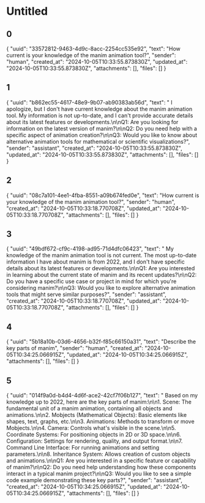 # Untitled

## 0

{
  "uuid": "33572812-9463-4d9c-8acc-2254cc535e92",
  "text": "How current is your knowledge of the manim animation tool?",
  "sender": "human",
  "created_at": "2024-10-05T10:33:55.873830Z",
  "updated_at": "2024-10-05T10:33:55.873830Z",
  "attachments": [],
  "files": []
}

## 1

{
  "uuid": "b862ec55-4617-48e9-9b07-ab90383ab56d",
  "text": " I apologize, but I don't have current knowledge about the manim animation tool. My information is not up-to-date, and I can't provide accurate details about its latest features or developments.\n\nQ1: Are you looking for information on the latest version of manim?\n\nQ2: Do you need help with a specific aspect of animation creation?\n\nQ3: Would you like to know about alternative animation tools for mathematical or scientific visualizations?",
  "sender": "assistant",
  "created_at": "2024-10-05T10:33:55.873830Z",
  "updated_at": "2024-10-05T10:33:55.873830Z",
  "attachments": [],
  "files": []
}

## 2

{
  "uuid": "08c7a101-4ee1-4fba-8551-a09b674fed0e",
  "text": "How current is your knowledge of the manim animation tool?",
  "sender": "human",
  "created_at": "2024-10-05T10:33:18.770708Z",
  "updated_at": "2024-10-05T10:33:18.770708Z",
  "attachments": [],
  "files": []
}

## 3

{
  "uuid": "49bdf672-cf9c-4198-ad95-71d4dfc06423",
  "text": " My knowledge of the manim animation tool is not current. The most up-to-date information I have about manim is from 2022, and I don't have specific details about its latest features or developments.\n\nQ1: Are you interested in learning about the current state of manim and its recent updates?\n\nQ2: Do you have a specific use case or project in mind for which you're considering manim?\n\nQ3: Would you like to explore alternative animation tools that might serve similar purposes?",
  "sender": "assistant",
  "created_at": "2024-10-05T10:33:18.770708Z",
  "updated_at": "2024-10-05T10:33:18.770708Z",
  "attachments": [],
  "files": []
}

## 4

{
  "uuid": "5b18a10b-03d6-4656-b32f-f85c66150a31",
  "text": "Describe the key parts of manim",
  "sender": "human",
  "created_at": "2024-10-05T10:34:25.066915Z",
  "updated_at": "2024-10-05T10:34:25.066915Z",
  "attachments": [],
  "files": []
}

## 5

{
  "uuid": "014f9a0d-b4d4-4d6f-ace2-42cf7f06b127",
  "text": " Based on my knowledge up to 2022, here are the key parts of manim:\n\n1. Scene: The fundamental unit of a manim animation, containing all objects and animations.\n\n2. Mobjects (Mathematical Objects): Basic elements like shapes, text, graphs, etc.\n\n3. Animations: Methods to transform or move Mobjects.\n\n4. Camera: Controls what's visible in the scene.\n\n5. Coordinate Systems: For positioning objects in 2D or 3D space.\n\n6. Configuration: Settings for rendering, quality, and output format.\n\n7. Command Line Interface: For running animations and setting parameters.\n\n8. Inheritance System: Allows creation of custom objects and animations.\n\nQ1: Are you interested in a specific feature or capability of manim?\n\nQ2: Do you need help understanding how these components interact in a typical manim project?\n\nQ3: Would you like to see a simple code example demonstrating these key parts?",
  "sender": "assistant",
  "created_at": "2024-10-05T10:34:25.066915Z",
  "updated_at": "2024-10-05T10:34:25.066915Z",
  "attachments": [],
  "files": []
}
